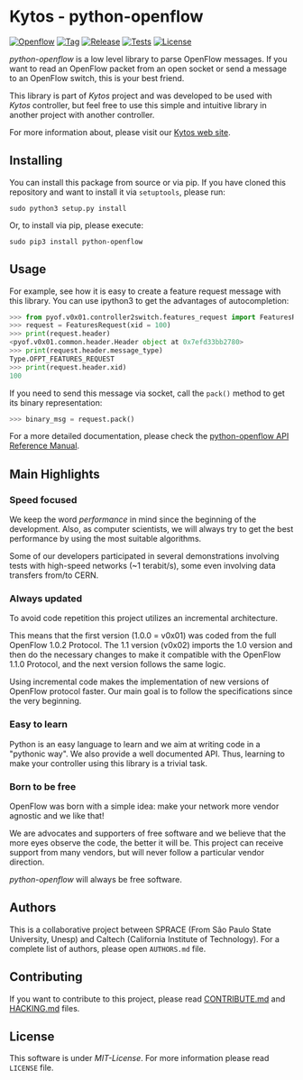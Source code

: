 # Kytos - python-openflow

[![Openflow][of-icon]][of-url]
[![Tag][tag-icon]][tag-url]
[![Release][release-icon]][release-url]
[![Tests][tests-icon]][tests-url]
[![License][license-icon]][license-url]

*python-openflow* is a low level library to parse OpenFlow messages. If you want
to read an OpenFlow packet from an open socket or send a message to an OpenFlow
switch, this is your best friend.

This library is part of *Kytos* project and was developed to be used with
*Kytos* controller, but feel free to use this simple and intuitive library in
another project with another controller.

For more information about, please visit our [Kytos web site][kytos-url].

## Installing

You can install this package from source or via pip. If you have cloned this
repository and want to install it via `setuptools`, please run:

```shell
sudo python3 setup.py install
```

Or, to install via pip, please execute:

```shell
sudo pip3 install python-openflow
```

## Usage

For example, see how it is easy to create a feature request message with this
library. You can use ipython3 to get the advantages of autocompletion:

```python
>>> from pyof.v0x01.controller2switch.features_request import FeaturesRequest
>>> request = FeaturesRequest(xid = 100)
>>> print(request.header)
<pyof.v0x01.common.header.Header object at 0x7efd33bb2780>
>>> print(request.header.message_type)
Type.OFPT_FEATURES_REQUEST
>>> print(request.header.xid)
100
```

If you need to send this message via socket, call the `pack()` method to get its
binary representation:

```python
>>> binary_msg = request.pack()
```

For a more detailed documentation, please check the [python-openflow API
Reference Manual][api-reference-url].

## Main Highlights

### Speed focused

We keep the word *performance* in mind since the beginning of the development.
Also, as computer scientists, we will always try to get the best performance by
using the most suitable algorithms.

Some of our developers participated in several demonstrations involving tests
with high-speed networks (~1 terabit/s), some even involving data transfers
from/to CERN.

### Always updated

To avoid code repetition this project utilizes an incremental architecture.

This means that the first version (1.0.0 = v0x01) was coded from the full
OpenFlow 1.0.2 Protocol. The 1.1 version (v0x02) imports the 1.0 version and
then do the necessary changes to make it compatible with the OpenFlow 1.1.0
Protocol, and the next version follows the same logic.

Using incremental code makes the implementation of new versions of OpenFlow
protocol faster. Our main goal is to follow the specifications since the very
beginning.

### Easy to learn

Python is an easy language to learn and we aim at writing code in a "pythonic
way". We also provide a well documented API. Thus, learning to make your
controller using this library is a trivial task.

### Born to be free

OpenFlow was born with a simple idea: make your network more vendor agnostic
and we like that!

We are advocates and supporters of free software and we believe that the more
eyes observe the code, the better it will be. This project can receive support
from many vendors, but will never follow a particular vendor direction.

*python-openflow* will always be free software.

## Authors

This is a collaborative project between SPRACE (From São Paulo State University,
Unesp) and Caltech (California Institute of Technology). For a complete list of
authors, please open `AUTHORS.md` file.

## Contributing

If you want to contribute to this project, please read
[CONTRIBUTE.md](CONTRIBUTE.md) and [HACKING.md](HACKING.md) files.

## License

This software is under _MIT-License_. For more information please read `LICENSE`
file.

[api-reference-url]: http://docs.kytos.io/python-openflow/api-reference/
[kytos-url]: http://kytos.io/
[of-icon]: https://img.shields.io/badge/Openflow-1.0.0-brightgreen.svg
[of-url]: https://www.opennetworking.org/images/stories/downloads/sdn-resources/onf-specifications/openflow/openflow-spec-v1.0.0.pdf
[tag-icon]: https://img.shields.io/github/tag/kytos/python-openflow.svg
[tag-url]: https://github.com/kytos/python-openflow/tags
[release-icon]: https://img.shields.io/github/release/kytos/python-openvpn.svg
[release-url]: https://github.com/kytos/python-openflow/releases
[tests-icon]: http://kytos.io/imgs/tests-status.svg
[tests-url]: https://github.com/kytos/python-openflow
[license-icon]: https://img.shields.io/github/license/kytos/python-openflow.svg
[license-url]: https://github.com/kytos/python-openflow/blob/master/LICENSE
